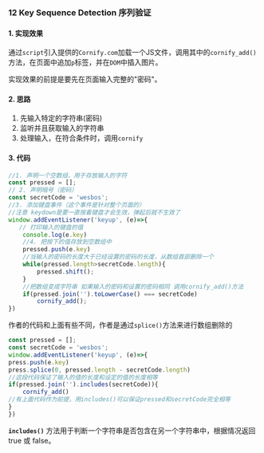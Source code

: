 ### 12  **Key Sequence Detection 序列验证**

#### 1. 实现效果

通过`script`引入提供的`Cornify.com`加载一个JS文件，调用其中的`cornify_add()`方法，在页面中追加`p`标签，并在`DOM`中插入图片。

实现效果的前提是要先在页面输入完整的"密码"。

#### 2. 思路

1. 先输入特定的字符串(密码)
2. 监听并且获取输入的字符串
3. 处理输入，在符合条件时，调用`cornify`

#### 3. 代码

```javascript
//1. 声明一个空数组，用于存放输入的字符
const pressed = [];
// 2. 声明暗号（密码）
const secretCode = 'wesbos';
//3. 添加键盘事件（这个事件是针对整个页面的）
//注意 keydown是要一直按着键盘才会生效，弹起后就不生效了
window.addEventListener('keyup', (e)=>{
   // 打印输入的键盘的值
    console.log(e.key)
    //4. 把按下的值存放到空数组中
    pressed.push(e.key)
    //当输入的密码的长度大于已经设置的密码的长度，从数组首部删除一个
    while(pressed.length>secretCode.length){
        pressed.shift();
    }
    //把数组变成字符串 如果输入的密码和设置的密码相同 调用cornify_add()方法
    if(pressed.join('').toLowerCase() === secretCode)
        cornify_add();
})

```

作者的代码和上面有些不同，作者是通过`splice()`方法来进行数组删除的

```javascript
const pressed = [];
const secretCode = 'wesbos';
window.addEventListener('keyup', (e)=>{
press.push(e.key)
press.splice(0, pressed.length - secretCode.length)
//这段代码保证了输入的值的长度和设定的值的长度相等
if(pressed.join('').includes(secretCode)){
    cornify_add()
//有上面代码作为前提，用includes()可以保证pressed和secretCode完全相等
}
})
```

 **`includes()`** 方法用于判断一个字符串是否包含在另一个字符串中，根据情况返回 true 或 false。 